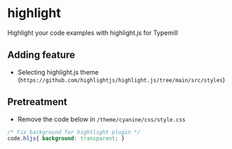 # highlight
Highlight your code examples with highlight.js for Typemill

## Adding feature
- Selecting highlight.js theme (`https://github.com/highlightjs/highlight.js/tree/main/src/styles`)

## Pretreatment
- Remove the code below in `/theme/cyanine/css/style.css`
```css
/* Fix background for hightlight plugin */
code.hljs{ background: transparent; }
```

